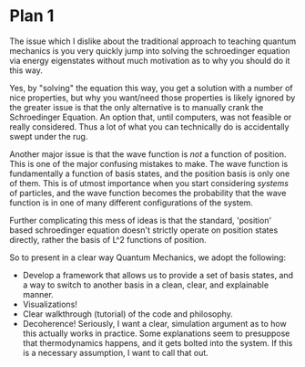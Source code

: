 # Plan 1
The issue which I dislike about the traditional approach to teaching
quantum mechanics is you very quickly jump into solving the schroedinger
equation via energy eigenstates without much motivation as to why you should
do it this way.

Yes, by "solving" the equation this way, you get a solution with a number of nice
properties, but why you want/need those properties is likely ignored by the
greater issue is that the only alternative is to manually crank the Schroedinger
Equation. An option that, until computers, was not feasible or really considered. Thus
a lot of what you can technically do is accidentally swept under the rug.

Another major issue is that the wave function is *not* a function of position. This
is one of the major confusing mistakes to make. The wave function is fundamentally a function
of basis states, and the position basis is only one of them. This is of utmost importance when
you start considering *systems* of particles, and the wave function becomes the probability
that the wave function is in one of many different configurations of the system.

Further complicating this mess of ideas is that the standard, 'position' based
schroedinger equation doesn't strictly operate on position states directly, rather
the basis of L^2 functions of position.

So to present in a clear way Quantum Mechanics, we adopt the following:

- Develop a framework that allows us to provide a set of basis states, and a way
    to switch to another basis in a clean, clear, and explainable manner.
- Visualizations!
- Clear walkthrough (tutorial) of the code and philosophy.
- Decoherence! Seriously, I want a clear, simulation argument as to how
    this actually works in practice. Some explanations seem to presuppose
    that thermodynamics happens, and it gets bolted into the system. If
    this is a necessary assumption, I want to call that out.
